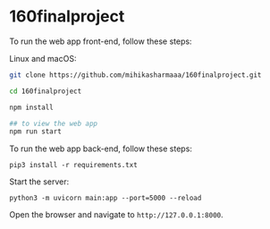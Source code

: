 # 160finalproject


To run the web app front-end, follow these steps:

Linux and macOS:

```bash
git clone https://github.com/mihikasharmaaa/160finalproject.git

cd 160finalproject

npm install

## to view the web app
npm run start

```
To run the web app back-end, follow these steps:

```
pip3 install -r requirements.txt
```
Start the server:

```
python3 -m uvicorn main:app --port=5000 --reload
```
Open the browser and navigate to `http://127.0.0.1:8000`.